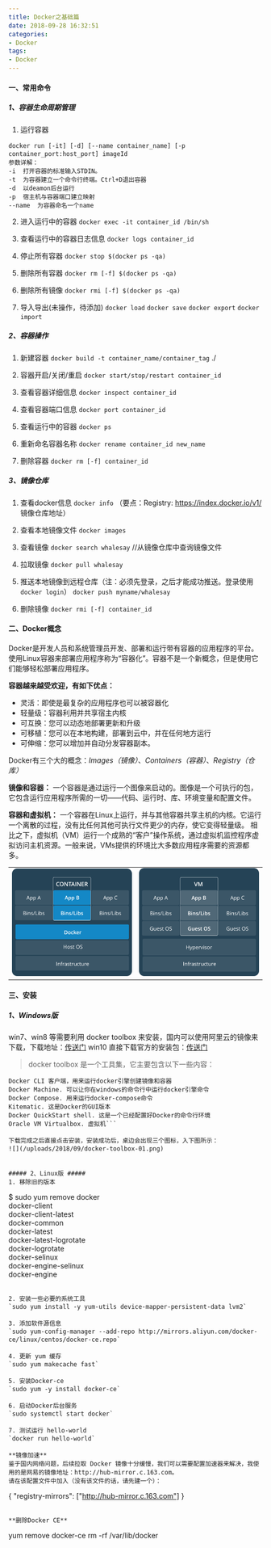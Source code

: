 ```yaml
---
title: Docker之基础篇
date: 2018-09-28 16:32:51
categories:
- Docker
tags:
- Docker
---
```

#### 一、常用命令 ####
##### 1、容器生命周期管理 #####
1. 运行容器
```
docker run [-it] [-d] [--name container_name] [-p container_port:host_port] imageId
参数详解：
-i  打开容器的标准输入STDIN。
-t 	为容器建立一个命令行终端。Ctrl+D退出容器
-d 	以deamon后台运行
-p  宿主机与容器端口建立映射
--name 	为容器命名一个name
```
<!--more-->
2. 进入运行中的容器
`docker exec -it container_id /bin/sh`

3. 查看运行中的容器日志信息
`docker logs container_id`

4. 停止所有容器
`docker stop $(docker ps -qa)`

5. 删除所有容器
`docker rm [-f] $(docker ps -qa)`

6. 删除所有镜像
`docker rmi [-f] $(docker ps -qa)`

7. 导入导出(未操作，待添加)
`docker load`
`docker save`
`docker export`
`docker import`


##### 2、容器操作 #####
1. 新建容器
`docker build -t container_name/container_tag` ./

2. 容器开启/关闭/重启
`docker start/stop/restart container_id	`

3. 查看容器详细信息
`docker inspect container_id`

4. 查看容器端口信息
`docker port container_id`

5. 查看运行中的容器
`docker ps`

6. 重新命名容器名称
`docker rename container_id new_name`

7. 删除容器
`docker rm [-f] container_id`

##### 3、镜像仓库 #####
1. 查看docker信息
`docker info`
（要点：Registry: https://index.docker.io/v1/ 镜像仓库地址）

2. 查看本地镜像文件
`docker images`

3. 查看镜像
`docker search whalesay`  //从镜像仓库中查询镜像文件

4. 拉取镜像
`docker pull whalesay`

5. 推送本地镜像到远程仓库（注：必须先登录，之后才能成功推送。登录使用`docker login`）
`docker push myname/whalesay`

6. 删除镜像
`docker rmi [-f] container_id`


#### 二、Docker概念 ####
Docker是开发人员和系统管理员开发、部署和运行带有容器的应用程序的平台。使用Linux容器来部署应用程序称为“容器化”。容器不是一个新概念，但是使用它们能够轻松部署应用程序。

**容器越来越受欢迎，有如下优点：**
* 灵活：即使是最复杂的应用程序也可以被容器化
* 轻量级：容器利用并共享宿主内核
* 可互换：您可以动态地部署更新和升级
* 可移植：您可以在本地构建，部署到云中，并在任何地方运行
* 可伸缩：您可以增加并自动分发容器副本。

Docker有三个大的概念：_Images（镜像）_、_Containers（容器）_、_Registry（仓库）_

**镜像和容器：**
一个容器是通过运行一个图像来启动的。图像是一个可执行的包，它包含运行应用程序所需的一切——代码、运行时、库、环境变量和配置文件。

**容器和虚拟机：**
一个容器在Linux上运行，并与其他容器共享主机的内核。它运行一个离散的过程，没有比任何其他可执行文件更少的内存，使它变得轻量级。
相比之下，虚拟机（VM）运行一个成熟的“客户”操作系统，通过虚拟机监控程序虚拟访问主机资源。一般来说，VMs提供的环境比大多数应用程序需要的资源都多。
<table>
  <tr>
    <td><center><img src="/uploads/2018/09/container_vm_01.png"></center></td>
    <td><center><img src="/uploads/2018/09/container_vm_02.png"></center></td>
  </tr>
</table>


#### 三、安装 ####
##### 1、Windows版 #####
win7、win8 等需要利用 docker toolbox 来安装，国内可以使用阿里云的镜像来下载，下载地址：[传送门](http://mirrors.aliyun.com/docker-toolbox/windows/docker-toolbox/)
win10 直接下载官方的安装包：[传送门](http://www.docker-cn.com/community-edition#/overview)
>docker toolbox 是一个工具集，它主要包含以下一些内容：
```
Docker CLI 客户端，用来运行docker引擎创建镜像和容器
Docker Machine. 可以让你在windows的命令行中运行docker引擎命令
Docker Compose. 用来运行docker-compose命令
Kitematic. 这是Docker的GUI版本
Docker QuickStart shell. 这是一个已经配置好Docker的命令行环境
Oracle VM Virtualbox. 虚拟机```

下载完成之后直接点击安装，安装成功后，桌边会出现三个图标，入下图所示：
![](/uploads/2018/09/docker-toolbox-01.png)


##### 2、Linux版 #####
1. 移除旧的版本
```
$ sudo yum remove docker \
                  docker-client \
                  docker-client-latest \
                  docker-common \
                  docker-latest \
                  docker-latest-logrotate \
                  docker-logrotate \
                  docker-selinux \
                  docker-engine-selinux \
                  docker-engine
```

2. 安装一些必要的系统工具
`sudo yum install -y yum-utils device-mapper-persistent-data lvm2`

3. 添加软件源信息
`sudo yum-config-manager --add-repo http://mirrors.aliyun.com/docker-ce/linux/centos/docker-ce.repo`

4. 更新 yum 缓存
`sudo yum makecache fast`

5. 安装Docker-ce
`sudo yum -y install docker-ce`

6. 启动Docker后台服务
`sudo systemctl start docker`

7. 测试运行 hello-world
`docker run hello-world`

**镜像加速**
鉴于国内网络问题，后续拉取 Docker 镜像十分缓慢，我们可以需要配置加速器来解决，我使用的是网易的镜像地址：http://hub-mirror.c.163.com。
请在该配置文件中加入（没有该文件的话，请先建一个）：
```
{
  "registry-mirrors": ["http://hub-mirror.c.163.com"]
}
```

**删除Docker CE**
```
yum remove docker-ce
rm -rf /var/lib/docker
```

